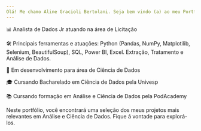 ```yaml
---
Olá! Me chamo Aline Gracioli Bertolani. Seja bem vindo (a) ao meu Portfólio.
---
```

📊 Analista de Dados Jr atuando na área de Licitação

🛠️ Principais ferramentas e atuações: Python (Pandas, NumPy, Matplotilib, Selenium, BeautifulSoup), SQL, Power BI, Excel. Extração, Tratamento e Análise de Dados.

🚀 Em desenvolvimento para área de Ciência de Dados

🎓 Cursando Bacharelado em Ciência de Dados pela Univesp

📚 Cursando formação em Análise e Ciência de Dados pela PodAcademy

Neste portfólio, você encontrará uma seleção dos meus projetos mais relevantes em Análise e Ciência de Dados. Fique á vontade para explorá-los.
